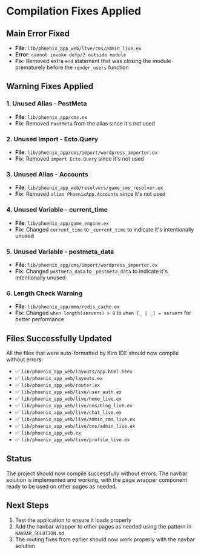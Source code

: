 # Compilation Fixes Applied

## Main Error Fixed
- **File**: `lib/phoenix_app_web/live/cms/admin_live.ex`
- **Error**: `cannot invoke defp/2 outside module`
- **Fix**: Removed extra `end` statement that was closing the module prematurely before the `render_users` function

## Warning Fixes Applied

### 1. Unused Alias - PostMeta
- **File**: `lib/phoenix_app/cms.ex`
- **Fix**: Removed `PostMeta` from the alias since it's not used

### 2. Unused Import - Ecto.Query
- **File**: `lib/phoenix_app/cms/import/wordpress_importer.ex`
- **Fix**: Removed `import Ecto.Query` since it's not used

### 3. Unused Alias - Accounts
- **File**: `lib/phoenix_app_web/resolvers/game_cms_resolver.ex`
- **Fix**: Removed `alias PhoenixApp.Accounts` since it's not used

### 4. Unused Variable - current_time
- **File**: `lib/phoenix_app/game_engine.ex`
- **Fix**: Changed `current_time` to `_current_time` to indicate it's intentionally unused

### 5. Unused Variable - postmeta_data
- **File**: `lib/phoenix_app/cms/import/wordpress_importer.ex`
- **Fix**: Changed `postmeta_data` to `_postmeta_data` to indicate it's intentionally unused

### 6. Length Check Warning
- **File**: `lib/phoenix_app/mmo/redis_cache.ex`
- **Fix**: Changed `when length(servers) > 0` to `when [_ | _] = servers` for better performance

## Files Successfully Updated
All the files that were auto-formatted by Kiro IDE should now compile without errors:

- ✅ `lib/phoenix_app_web/layouts/app.html.heex`
- ✅ `lib/phoenix_app_web/layouts.ex`
- ✅ `lib/phoenix_app_web/router.ex`
- ✅ `lib/phoenix_app_web/live/user_auth.ex`
- ✅ `lib/phoenix_app_web/live/home_live.ex`
- ✅ `lib/phoenix_app_web/live/cms/blog_live.ex`
- ✅ `lib/phoenix_app_web/live/chat_live.ex`
- ✅ `lib/phoenix_app_web/live/admin_cms_live.ex`
- ✅ `lib/phoenix_app_web/live/cms/admin_live.ex`
- ✅ `lib/phoenix_app_web.ex`
- ✅ `lib/phoenix_app_web/live/profile_live.ex`

## Status
The project should now compile successfully without errors. The navbar solution is implemented and working, with the page wrapper component ready to be used on other pages as needed.

## Next Steps
1. Test the application to ensure it loads properly
2. Add the navbar wrapper to other pages as needed using the pattern in `NAVBAR_SOLUTION.md`
3. The routing fixes from earlier should now work properly with the navbar solution
